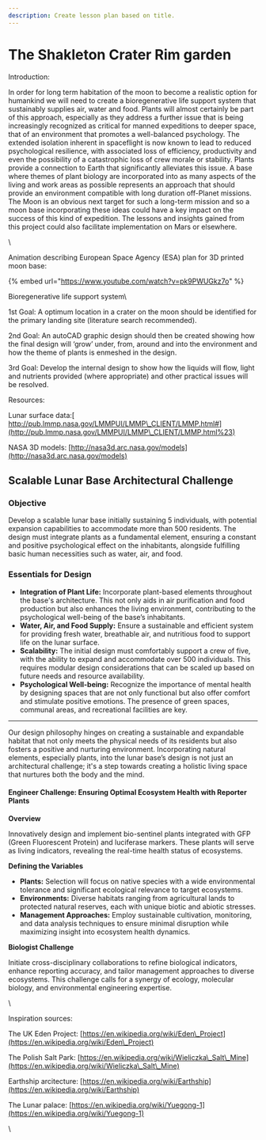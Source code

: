 ```yaml
---
description: Create lesson plan based on title.
---
```


# The Shakleton Crater Rim garden

Introduction:

In order for long term habitation of the moon to become a realistic option for humankind we will need to create a bioregenerative life support system that sustainably supplies air, water and food. Plants will almost certainly be part of this approach, especially as they address a further issue that is being increasingly recognized as critical for manned expeditions to deeper space, that of an environment that promotes a well-balanced psychology. The extended isolation inherent in spaceflight is now known to lead to reduced psychological resilience, with associated loss of efficiency, productivity and even the possibility of a catastrophic loss of crew morale or stability. Plants provide a connection to Earth that significantly alleviates this issue. A base where themes of plant biology are incorporated into as many aspects of the living and work areas as possible represents an approach that should provide an environment compatible with long duration off-Planet missions. The Moon is an obvious next target for such a long-term mission and so a moon base incorporating these ideas could have a key impact on the success of this kind of expedition. The lessons and insights gained from this project could also facilitate implementation on Mars or elsewhere.

\


Animation describing European Space Agency (ESA) plan for 3D printed moon base:

{% embed url="https://www.youtube.com/watch?v=pk9PWUGkz7o" %}

Bioregenerative life support system\


1st Goal: A optimum location in a crater on the moon should be identified for the primary landing site (literature search recommended).&#x20;

2nd Goal: An autoCAD graphic design should then be created showing how the final design will ‘grow’ under, from, around and into the environment and how the theme of plants is enmeshed in the design.

3rd Goal: Develop the internal design to show how the liquids will flow, light and nutrients provided (where appropriate) and other practical issues will be resolved.



Resources:&#x20;

Lunar surface data:[ http://pub.lmmp.nasa.gov/LMMPUI/LMMP\_CLIENT/LMMP.html#](http://pub.lmmp.nasa.gov/LMMPUI/LMMP\_CLIENT/LMMP.html%23)



NASA 3D models: [http://nasa3d.arc.nasa.gov/models](http://nasa3d.arc.nasa.gov/models)

&#x20;

## Scalable Lunar Base Architectural Challenge

### Objective

Develop a scalable lunar base initially sustaining 5 individuals, with potential expansion capabilities to accommodate more than 500 residents. The design must integrate plants as a fundamental element, ensuring a constant and positive psychological effect on the inhabitants, alongside fulfilling basic human necessities such as water, air, and food.

### Essentials for Design

* **Integration of Plant Life:** Incorporate plant-based elements throughout the base's architecture. This not only aids in air purification and food production but also enhances the living environment, contributing to the psychological well-being of the base’s inhabitants.
* **Water, Air, and Food Supply:** Ensure a sustainable and efficient system for providing fresh water, breathable air, and nutritious food to support life on the lunar surface.
* **Scalability:** The initial design must comfortably support a crew of five, with the ability to expand and accommodate over 500 individuals. This requires modular design considerations that can be scaled up based on future needs and resource availability.
* **Psychological Well-being:** Recognize the importance of mental health by designing spaces that are not only functional but also offer comfort and stimulate positive emotions. The presence of green spaces, communal areas, and recreational facilities are key.

***

Our design philosophy hinges on creating a sustainable and expandable habitat that not only meets the physical needs of its residents but also fosters a positive and nurturing environment. Incorporating natural elements, especially plants, into the lunar base’s design is not just an architectural challenge; it's a step towards creating a holistic living space that nurtures both the body and the mind.

&#x20;

#### Engineer Challenge: Ensuring Optimal Ecosystem Health with Reporter Plants

**Overview**

Innovatively design and implement bio-sentinel plants integrated with GFP (Green Fluorescent Protein) and luciferase markers. These plants will serve as living indicators, revealing the real-time health status of ecosystems.

**Defining the Variables**

* **Plants:** Selection will focus on native species with a wide environmental tolerance and significant ecological relevance to target ecosystems.
* **Environments:** Diverse habitats ranging from agricultural lands to protected natural reserves, each with unique biotic and abiotic stresses.
* **Management Approaches:** Employ sustainable cultivation, monitoring, and data analysis techniques to ensure minimal disruption while maximizing insight into ecosystem health dynamics.

**Biologist Challenge**

Initiate cross-disciplinary collaborations to refine biological indicators, enhance reporting accuracy, and tailor management approaches to diverse ecosystems. This challenge calls for a synergy of ecology, molecular biology, and environmental engineering expertise.

\


Inspiration sources:

The UK Eden Project: [https://en.wikipedia.org/wiki/Eden\_Project](https://en.wikipedia.org/wiki/Eden\_Project)

The Polish Salt Park: [https://en.wikipedia.org/wiki/Wieliczka\_Salt\_Mine](https://en.wikipedia.org/wiki/Wieliczka\_Salt\_Mine)

Earthship arcitecture: [https://en.wikipedia.org/wiki/Earthship](https://en.wikipedia.org/wiki/Earthship)

The Lunar palace: [https://en.wikipedia.org/wiki/Yuegong-1](https://en.wikipedia.org/wiki/Yuegong-1)

\
